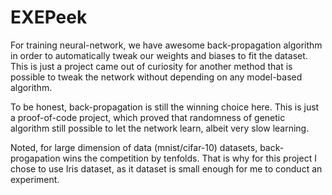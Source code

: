 # EXEPeek

For training neural-network, we have awesome back-propagation algorithm in order to automatically tweak our weights and biases to fit the dataset. This is just a project came out of curiosity for another method that is possible to tweak the network without depending on any model-based algorithm.

To be honest, back-propagation is still the winning choice here. This is just a proof-of-code project, which proved that randomness of genetic algorithm still possible to let the network learn, albeit very slow learning.

Noted, for large dimension of data (mnist/cifar-10) datasets, back-progapation wins the competition by tenfolds. That is why for this project I chose to use Iris dataset, as it dataset is small enough for me to conduct an experiment.